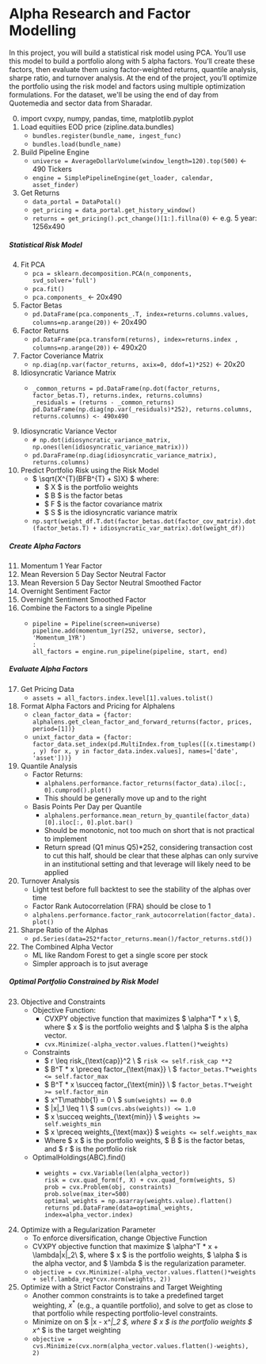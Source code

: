 # Alpha Research and Factor Modelling

In this project, you will build a statistical risk model using PCA. You’ll use this model to build a portfolio along with 5 alpha factors. You’ll create these factors, then evaluate them using factor-weighted returns, quantile analysis, sharpe ratio, and turnover analysis. At the end of the project, you’ll optimize the portfolio using the risk model and factors using multiple optimization formulations. For the dataset, we'll be using the end of day from Quotemedia and sector data from Sharadar.


0. import cvxpy, numpy, pandas, time, matplotlib.pyplot
1. Load equitiies EOD price (zipline.data.bundles)
    * `bundles.register(bundle_name, ingest_func)`
    * `bundles.load(bundle_name)`
2. Build Pipeline Engine
    * `universe = AverageDollarVolume(window_length=120).top(500)` <- 490 Tickers
    * `engine = SimplePipelineEngine(get_loader, calendar, asset_finder)`
3. Get Returns
    * `data_portal = DataPotal()`
    * `get_pricing = data_portal.get_history_window()`
    * `returns = get_pricing().pct_change()[1:].fillna(0)` <- e.g. 5 year: 1256x490
##### Statistical Risk Model
4. Fit PCA
    * `pca = sklearn.decomposition.PCA(n_components, svd_solver='full')`
    * `pca.fit()`
    * `pca.components_` <- 20x490
5. Factor Betas
    * `pd.DataFrame(pca.components_.T, index=returns.columns.values, columns=np.arange(20))` <- 20x490
6. Factor Returns
    * `pd.DataFrame(pca.transform(returns), index=returns.index , columns=np.arange(20))` <- 490x20
7. Factor Coveriance Matrix
    * `np.diag(np.var(factor_returns, axix=0, ddof=1)*252)` <- 20x20
8. Idiosyncratic Variance Matrix
    * ```
      _common_returns = pd.DataFrame(np.dot(factor_returns, factor_betas.T), returns.index, returns.columns)
      _residuals = (returns - _common_returns)
      pd.DataFrame(np.diag(np.var(_residuals)*252), returns.columns, returns.columns) <- 490x490
      ```
9. Idiosyncratic Variance Vector
    * `# np.dot(idiosyncratic_variance_matrix, np.ones(len(idiosyncratic_variance_matrix)))`
    * `pd.DaraFrame(np.diag(idiosyncratic_variance_matrix), returns.columns)`
10. Predict Portfolio Risk using the Risk Model
    * $ \sqrt{X^{T}(BFB^{T} + S)X} $ where:
      * $ X $ is the portfolio weights
      * $ B $ is the factor betas
      * $ F $ is the factor covariance matrix
      * $ S $ is the idiosyncratic variance matrix
    * `np.sqrt(weight_df.T.dot(factor_betas.dot(factor_cov_matrix).dot(factor_betas.T) + idiosyncratic_var_matrix).dot(weight_df))`
##### Create Alpha Factors
11. Momentum 1 Year Factor
12. Mean Reversion 5 Day Sector Neutral Factor
13. Mean Reversion 5 Day Sector Neutral Smoothed Factor
14. Overnight Sentiment Factor
15. Overnight Sentiment Smoothed Factor
16. Combine the Factors to a single Pipeline
    * ```
      pipeline = Pipeline(screen=universe)
      pipeline.add(momentum_1yr(252, universe, sector), 'Momentum_1YR')
      :
      all_factors = engine.run_pipeline(pipeline, start, end)
      ```
##### Evaluate Alpha Factors
17. Get Pricing Data
    * `assets = all_factors.index.level[1].values.tolist()`
18. Format Alpha Factors and Pricing for Alphalens
    * `clean_factor_data = {factor: alphalens.get_clean_factor_and_forward_returns(factor, prices, period=[1])}`
    * `unixt_factor_data = {factor: factor_data.set_index(pd.MultiIndex.from_tuples([(x.timestamp(), y) for x, y in factor_data.index.values], names=['date', 'asset']))}`
19. Quantile Analysis
    * Factor Returns: 
      * `alphalens.performance.factor_returns(factor_data).iloc[:, 0].cumprod().plot()`
      * This should be generally move up and to the right
    * Basis Points Per Day per Quantile
      * `alphalens.performance.mean_return_by_quantile(factor_data)[0].iloc[:, 0].plot.bar()`
      * Should be monotonic, not too much on short that is not practical to implement
      * Return spread (Q1 minus Q5)*252, considering transaction cost to cut this half, should be clear that these alphas can only survive in an institutional setting and that leverage will likely need to be applied
20. Turnover Analysis
    * Light test before full backtest to see the stability of the alphas over time
    * Factor Rank Autocorrelation (FRA) should be close to 1
    * `alphalens.performance.factor_rank_autocorrelation(factor_data).plot()`
21. Sharpe Ratio of the Alphas
    * `pd.Series(data=252*factor_returns.mean()/factor_returns.std())`
22. The Combined Alpha Vector
    * ML like Random Forest to get a single score per stock
    * Simpler approach is to jsut average
##### Optimal Portfolio Constrained by Risk Model
23. Objective and Constraints
    * Objective Function:
      * CVXPY objective function that maximizes $ \alpha^T * x \\ $, where $ x $ is the portfolio weights and $ \alpha $ is the alpha vector.
      * `cvx.Minimize(-alpha_vector.values.flatten()*weights)`
    * Constraints
      * $ r \leq risk_{\text{cap}}^2 \\ $ `risk <= self.risk_cap **2`
      * $ B^T * x \preceq factor_{\text{max}} \\ $ `factor_betas.T*weights <= self.factor_max`
      * $ B^T * x \succeq factor_{\text{min}} \\ $ `factor_betas.T*weight >= self.factor_min`
      * $ x^T\mathbb{1} = 0 \\ $ `sum(weights) == 0.0`
      * $ \|x\|_1 \leq 1 \\ $ `sum(cvs.abs(weights)) <= 1.0`
      * $ x \succeq weights_{\text{min}} \\ $ `weights >= self.weights_min`
      * $ x \preceq weights_{\text{max}} $ `weights <= self.weights_max`
      * Where $ x $ is the portfolio weights, $ B $ is the factor betas, and $ r $ is the portfolio risk
    * OptimalHoldings(ABC).find()
      * ```
        weights = cvx.Variable(len(alpha_vector))
        risk = cvx.quad_form(f, X) + cvx.quad_form(weights, S)
        prob = cvx.Problem(obj, constraints)
        prob.solve(max_iter=500)
        optimal_weights = np.asarray(weights.value).flatten()
        returns pd.DataFrame(data=optimal_weights, index=alpha_vector.index)
        ```
24. Optimize with a Regularization Parameter
    * To enforce diversification, change Objective Function
    * CVXPY objective function that maximize $ \alpha^T * x + \lambda\|x\|_2\\ $, where $ x $ is the portfolio weights, $ \alpha $ is the alpha vector, and $ \lambda $ is the regularization parameter.
    * `objective = cvx.Minimize(-alpha_vector.values.flatten()*weights + self.lambda_reg*cvx.norm(weights, 2))`
25. Optimize with a Strict Factor Constrains and Target Weighting 
    * Another common constraints is to take a predefined target weighting, $x^*$ (e.g., a quantile portfolio), and solve to get as close to that portfolio while respecting portfolio-level constraints. 
    * Minimize on on $ \|x - x^*\|_2 $, where $ x $ is the portfolio weights  $ x^* $ is the target weighting
    * `objective = cvs.Minimize(cvx.norm(alpha_vector.values.flatten()-weights), 2)`
